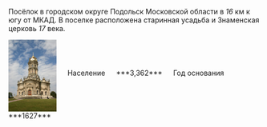 <!--2022-04-20 00:48:11-->
Посёлок в городском округе Подольск Московской области в *16* км к югу от МКАД. 
В поселке расположена старинная усадьба и Знаменская церковь *17* века.  

<span class="dt">
  <img src="dubrovitsy.jpg" align="middle" width="96px"> &emsp; 
<span class="dtc">
  Население &emsp; ***3,362*** &emsp;
  Год основания &emsp; ***1627***
</span>
</span>